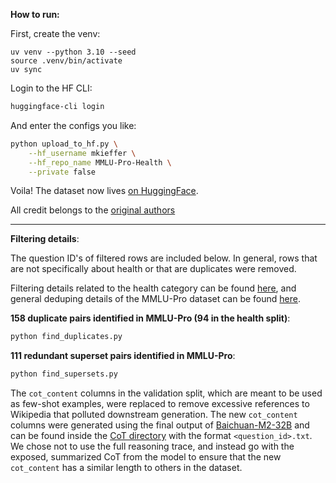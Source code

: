 **How to run:**

First, create the venv:
```
uv venv --python 3.10 --seed
source .venv/bin/activate
uv sync
```

Login to the HF CLI:
```sh
huggingface-cli login 
```

And enter the configs you like:
```sh
python upload_to_hf.py \
    --hf_username mkieffer \
    --hf_repo_name MMLU-Pro-Health \
    --private false
```

Voila! The dataset now lives [on HuggingFace](https://huggingface.co/datasets/mkieffer/MMLU-Pro-Health).

All credit belongs to the [original authors](https://huggingface.co/datasets/TIGER-Lab/MMLU-Pro)

---

**Filtering details**:

The question ID's of filtered rows are included below. In general, rows that are not specifically about health or that are duplicates were removed.

Filtering details related to the health category can be found [here](https://huggingface.co/datasets/TIGER-Lab/MMLU-Pro/discussions/31), and general deduping details of the MMLU-Pro dataset can be found [here](https://huggingface.co/datasets/TIGER-Lab/MMLU-Pro/discussions/33).

**158 duplicate pairs identified in MMLU-Pro (94 in the health split)**:
```sh
python find_duplicates.py
```

**111 redundant superset pairs identified in MMLU-Pro**:
```sh
python find_supersets.py
```

The `cot_content` columns in the validation split, which are meant to be used as few-shot examples, were replaced to remove excessive references to Wikipedia that polluted downstream generation. The new `cot_content` columns were generated using the final output of [Baichuan-M2-32B](https://huggingface.co/baichuan-inc/Baichuan-M2-32B) and can be found inside the [CoT directory](cots/) with the format `<question_id>.txt`. We chose not to use the full reasoning trace, and instead go with the exposed, summarized CoT from the model to ensure that the new `cot_content` has a similar length to others in the dataset.

